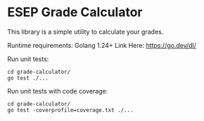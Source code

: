 # ESEP Grade Calculator

This library is a simple utility to calculate your grades.

Runtime requirements:
Golang 1.24+
Link Here: https://go.dev/dl/

Run unit tests:
```
cd grade-calculator/
go test ./...
```

Run unit tests with code coverage:
```
cd grade-calculator/
go test -coverprofile=coverage.txt ./...
```